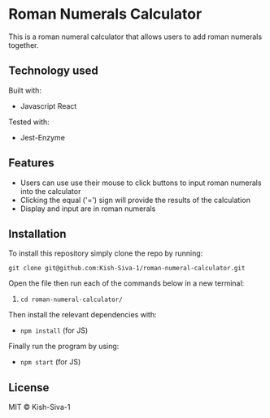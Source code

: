 # Roman Numerals Calculator

This is a roman numeral calculator that allows users to add roman numerals together. 

## Technology used

Built with: 
* Javascript React

Tested with: 
* Jest-Enzyme

## Features

* Users can use use their mouse to click buttons to input roman numerals into the calculator
* Clicking the equal ('=') sign will provide the results of the calculation
* Display and input are in roman numerals 

## Installation

To install this repository simply clone the repo by running: 

```
git clone git@github.com:Kish-Siva-1/roman-numeral-calculator.git
```

Open the file then run each of the commands below in a new terminal: 

1. `cd roman-numeral-calculator/`

Then install the relevant dependencies with:  

* `npm install` (for JS)

Finally run the program by using: 

* `npm start` (for JS)

## License

MIT © Kish-Siva-1 